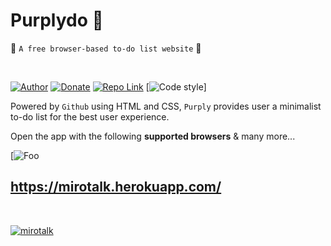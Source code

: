 # Purplydo 💜

🚀 `A free browser-based to-do list website` 🚀

<br>

[//]: https://img.shields.io/badge/<LABEL>-<MESSAGE>-<COLOR>

[![Author](https://img.shields.io/badge/author-shannonc-brightgreen)](https://devpost.com/shannonchan17)
[![Donate](https://img.shields.io/badge/Donate-PayPal-brightgreen.svg)](https://paypal.me/MiroslavPejic?locale.x=it_IT)
[![Repo Link](https://img.shields.io/badge/Repo-Link-blue)](https://github.com/shannon-c/purplydo)
[![Code style](https://img.shields.io/badge/code%20style-html%20%26%20css-orange)]

Powered by `Github` using HTML and CSS, `Purply` provides user a minimalist to-do list for the best user experience.

Open the app with the following **supported browsers** & many more...

[//]: #![webrtc](https://i.postimg.cc/y8Kd9G9b/megi.jpg)

[![Foo](https://i.postimg.cc/y8Kd9G9b/megi.jpg)

## https://mirotalk.herokuapp.com/

<br>

[![mirotalk](https://i.postimg.cc/5yTDWD5q/Green-and-Yellow-3-D-Elements-Education-Pitch-Deck-Presentation.png)](https://mirotalk.herokuapp.com/)

